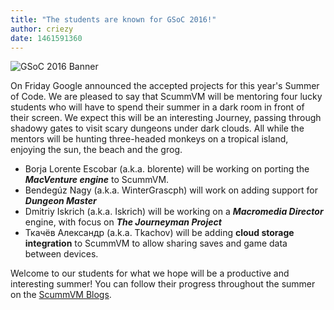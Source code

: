 ```yaml
---
title: "The students are known for GSoC 2016!"
author: criezy
date: 1461591360
---
```


![GSoC 2016 Banner](/data/news/GSoC2016Logo.png)

On Friday Google announced the accepted projects for this year's Summer of Code. We are pleased to say that ScummVM will be mentoring four lucky students who will have to spend their summer in a dark room in front of their screen. We expect this will be an interesting Journey, passing through shadowy gates to visit scary dungeons under dark clouds. All while the mentors will be hunting three-headed monkeys on a tropical island, enjoying the sun, the beach and the grog.

*   Borja Lorente Escobar (a.k.a. blorente) will be working on porting the ***MacVenture engine*** to ScummVM.
*   Bendegúz Nagy (a.k.a. WinterGrascph) will work on adding support for ***Dungeon Master***
*   Dmitriy Iskrich (a.k.a. Iskrich) will be working on a ***Macromedia Director*** engine, with focus on ***The Journeyman Project***
*   Ткачёв Александр (a.k.a. Tkachov) will be adding **cloud storage integration** to ScummVM to allow sharing saves and game data between devices.

Welcome to our students for what we hope will be a productive and interesting summer! You can follow their progress throughout the summer on the [ScummVM Blogs](http://planet.scummvm.org).
